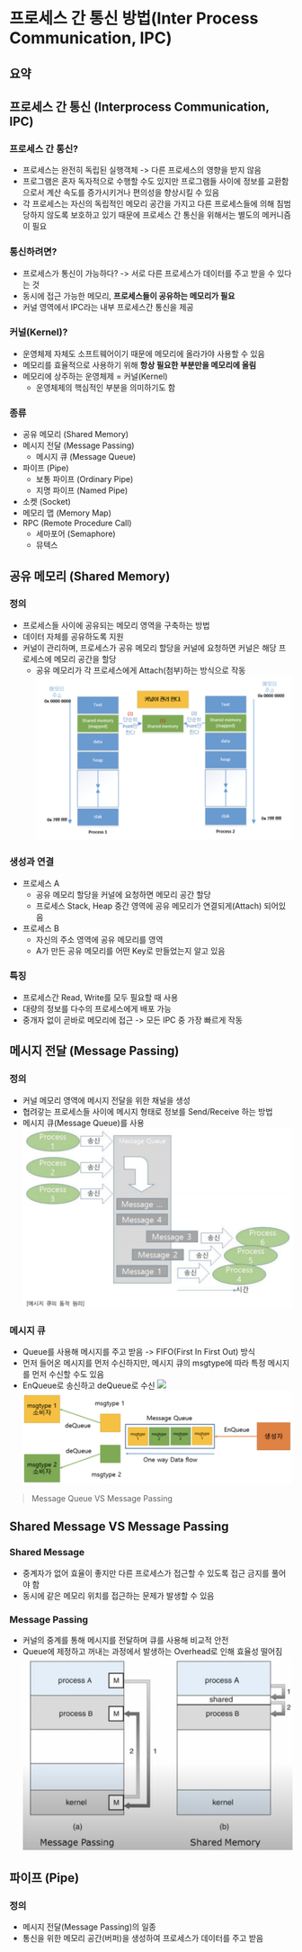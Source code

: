 # 프로세스 간 통신 방법(Inter Process Communication, IPC)
## 요약

## 프로세스 간 통신 (Interprocess Communication, IPC)
### 프로세스 간 통신?
- 프로세스는 완전히 독립된 실행객체 -> 다른 프로세스의 영향을 받지 않음
- 프로그램은 혼자 독자적으로 수행할 수도 있지만 프로그램들 사이에 정보를 교환함으로서 계산 속도를 증가시키거나 편의성을 향상시킬 수 있음
- 각 프로세스는 자신의 독립적인 메모리 공간을 가지고 다른 프로세스들에 의해 침범당하지 않도록 보호하고 있기 때문에 프로세스 간 통신을 위해서는 별도의 메커니즘이 필요

### 통신하려면?
- 프로세스가 통신이 가능하다? -> 서로 다른 프로세스가 데이터를 주고 받을 수 있다는 것
- 동시에 접근 가능한 메모리, **프로세스들이 공유하는 메모리가 필요**
- 커널 영역에서 IPC라는 내부 프로세스간 통신을 제공

### 커널(Kernel)?
- 운영체제 자체도 소프트웨어이기 때문에 메모리에 올라가야 사용할 수 있음
- 메모리를 효율적으로 사용하기 위해 **항상 필요한 부분만을 메모리에 올림**
- 메모리에 상주하는 운영체제 = 커널(Kernel)
	- 운영체제의 핵심적인 부분을 의미하기도 함

### 종류
- 공유 메모리 (Shared Memory)
- 메시지 전달 (Message Passing)
	- 메시지 큐 (Message Queue)
- 파이프 (Pipe)
	- 보통 파이프 (Ordinary Pipe)
	- 지명 파이프 (Named Pipe)
- 소켓 (Socket)
- 메모리 맵 (Memory Map)
- RPC (Remote Procedure Call)
	- 세마포어 (Semaphore)
	- 뮤텍스 

## 공유 메모리 (Shared Memory)
### 정의
- 프로세스들 사이에 공유되는 메모리 영역을 구축하는 방법
- 데이터 자체를 공유하도록 지원
- 커널이 관리하며, 프로세스가 공유 메모리 할당을 커널에 요청하면 커널은 해당 프로세스에 메모리 공간을 할당
	- 공유 메모리가 각 프로세스에게 Attach(첨부)하는 방식으로 작동
![공유 메모리](https://github.com/leeejuhyeong/images/blob/main/no-study-no-future/OS/shared_memory.png?raw=true)   
  
### 생성과 연결
- 프로세스 A
	- 공유 메모리 할당을 커널에 요청하면 메모리 공간 할당
	- 프로세스 Stack, Heap 중간 영역에 공유 메모리가 연결되게(Attach) 되어있음
- 프로세스 B
	- 자신의 주소 영역에 공유 메모리를 영역
	- A가 만든 공유 메모리를 어떤 Key로 만들었는지 알고 있음

### 특징
- 프로세스간 Read, Write를 모두 필요할 때 사용
- 대량의 정보를 다수의 프로세스에게 배포 가능
- 중개자 없이 곧바로 메모리에 접근 -> 모든 IPC 중 가장 빠르게 작동


## 메시지 전달 (Message Passing)
### 정의
- 커널 메모리 영역에 메시지 전달을 위한 채널을 생성
- 협려갛는 프로세스들 사이에 메시지 형태로 정보를 Send/Receive 하는 방법
- 메시지 큐(Message Queue)를 사용
![메시지 전달](https://github.com/leeejuhyeong/images/blob/main/no-study-no-future/OS/message_passing.png?raw=true)   
  

### 메시지 큐
- Queue를 사용해 메시지를 주고 받음 -> FIFO(First In First Out) 방식
- 먼저 들어온 메시지를 먼저 수신하지만, 메시지 큐의 msgtype에 따라 특정 메시지를 먼저 수신할 수도 있음
- EnQueue로 송신하고 deQueue로 수신
![](Inter%20Process%20Communication/E6FBE8B9-166D-41F8-BC6A-B9BD34AF7261.png)
![메시지 큐](https://github.com/leeejuhyeong/images/blob/main/no-study-no-future/OS/message_queue.png?raw=true)   

> Message Queue VS Message Passing  

## Shared Message VS Message Passing
### Shared Message
- 중계자가 없어 효율이 좋지만 다른 프로세스가 접근할 수 있도록 접근 금지를 풀어야 함
- 동시에 같은 메모리 위치를 접근하는 문제가 발생할 수 있음

### Message Passing
- 커널의 중계를 통해 메시지를 전달하며 큐를 사용해 비교적 안전
- Queue에 제정하고 꺼내는 과정에서 발생하는 Overhead로 인해 효율성 떨어짐 
![공유 메모리 vs 메시지 전달](https://github.com/leeejuhyeong/images/blob/main/no-study-no-future/OS/comparison.png?raw=true)   


## 파이프 (Pipe)
### 정의
- 메시지 전달(Message Passing)의 일종
- 통신을 위한 메모리 공간(버퍼)을 생성하여 프로세스가 데이터를 주고 받음





